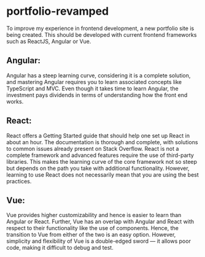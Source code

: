# portfolio-revamped
To improve my experience in frontend development, a new portfolio site is being created. This should be developed with current frontend frameworks such as ReactJS, Angular or Vue.

## Angular:
Angular has a steep learning curve, considering it is a complete solution, and mastering Angular requires you to learn associated concepts like TypeScript and MVC. Even though it takes time to learn Angular, the investment pays dividends in terms of understanding how the front end works.
## React:
React offers a Getting Started guide that should help one set up React in about an hour. The documentation is thorough and complete, with solutions to common issues already present on Stack Overflow. React is not a complete framework and advanced features require the use of third-party libraries. This makes the learning curve of the core framework not so steep but depends on the path you take with additional functionality. However, learning to use React does not necessarily mean that you are using the best practices.
## Vue:
Vue provides higher customizability and hence is easier to learn than Angular or React. Further, Vue has an overlap with Angular and React with respect to their functionality like the use of components. Hence, the transition to Vue from either of the two is an easy option. However, simplicity and flexibility of Vue is a double-edged sword — it allows poor code, making it difficult to debug and test.
